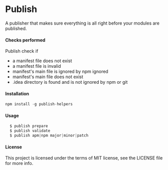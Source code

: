 Publish
======

A publisher that makes sure everything is all right before your modules are published.

#### Checks performed

Publish check if
 - a manifest file does not exist
 - a manifest file is invalid
 - manifest's main file is ignored by npm ignored
 - manifest's main file does not exist
 - .idea directory is found and is not ignored by npm or git

#### Installation

```js
npm install -g publish-helpers
```

#### Usage

```js
  $ publish prepare
  $ publish validate
  $ publish apm|npm major|minor|patch
```

#### License

This project is licensed under the terms of MIT license, see the LICENSE file for more info.
